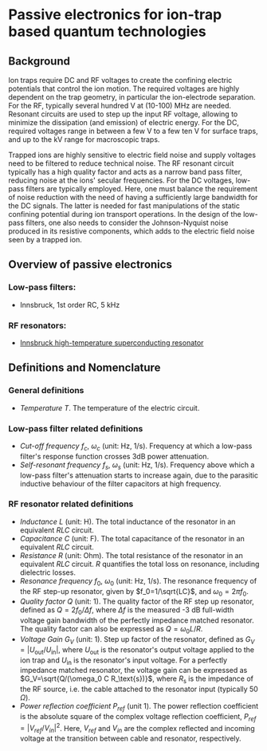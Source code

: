 # Passive electronics for ion-trap based quantum technologies

## Background

Ion traps require DC and RF voltages to create the confining electric potentials that control the ion motion. The required voltages are highly dependent on the trap geometry, in particular the ion-electrode separation. For the RF, typically several hundred V at (10-100) MHz are needed. Resonant circuits are used to step up the input RF voltage, allowing to minimize the dissipation (and emission) of electric energy. For the DC, required voltages range in between a few V to a few ten V for surface traps, and up to the kV range for macroscopic traps.

Trapped ions are highly sensitive to electric field noise and supply voltages need to be filtered to reduce technical noise. The RF resonant circuit typically has a high quality factor and acts as a narrow band pass filter, reducing noise at the ions' secular frequencies. For the DC voltages, low-pass filters are typically employed. Here, one must balance the requirement of noise reduction with the need of having a sufficiently large bandwidth for the DC signals. The latter is needed for fast manipulations of the static confining potential during ion transport operations. In the design of the low-pass filters, one also needs to consider the Johnson-Nyquist noise produced in its resistive components, which adds to the electric field noise seen by a trapped ion.

## Overview of passive electronics
### Low-pass filters:
- Innsbruck, 1st order RC, 5 kHz

### RF resonators:
- [Innsbruck high-temperature superconducting resonator](passive_electronics/ibk_hts_resonator/ibk_hts_resonator.md)

## Definitions and Nomenclature

### General definitions
- _Temperature_ $`T`$. The temperature of the electric circuit.

### Low-pass filter related definitions
- _Cut-off frequency_  $`f_c`$, $`\omega_c`$ (unit: Hz, 1/s). Frequency at which a low-pass filter's response function crosses 3dB power attenuation.
- _Self-resonant frequency_  $`f_s`$, $`\omega_s`$ (unit: Hz, 1/s). Frequency above which a low-pass filter's attenuation starts to increase again, due to the parasitic inductive behaviour of the filter capacitors at high frequency.

### RF resonator related definitions
- _Inductance_ $`L`$ (unit: H). The total inductance of the resonator in an equivalent  $`RLC`$ circuit.
- _Capacitance_ $`C`$ (unit: F). The total capacitance of the resonator in an equivalent  $`RLC`$ circuit.
- _Resistance_ $`R`$ (unit: Ohm). The total resistance of the resonator in an equivalent  $`RLC`$ circuit. $`R`$ quantifies the total loss on resonance, including dielectric losses.
- _Resonance frequency_ $`f_0`$, $`\omega_0`$ (unit: Hz, 1/s). The resonance frequency of the RF step-up resonator, given by $`f_0=1/\sqrt{LC}`$, and $`\omega_0 =2\pi f_0`$.
- _Quality factor_ $`Q`$ (unit: 1). The quality factor of the RF step up resonator, defined as $`Q=2f_0/\Delta f`$, where
 $`\Delta f`$ is the measured -3 dB full-width voltage gain bandwidth of the perfectly impedance matched resonator. The quality factor can also be expressed as $`Q=\omega_0 L/R`$.
- _Voltage Gain_ $`G_V`$ (unit: 1). Step up factor of the resonator, defined as $`G_V=|U_\text{out}/U_\text{in}|`$, where $`U_\text{out}`$ is the resonator's output voltage applied to the ion trap and $`U_\text{in}`$ is the resonator's input voltage. For a perfectly impedance matched resonator, the voltage gain can be expressed as $`G_V=\sqrt{Q/(\omega_0 C R_\text{s})}`$, where $`R_\text{s}`$ is the impedance of the RF source, i.e. the cable attached to the resonator input (typically 50 $`\Omega`$).
- _Power reflection coefficient_ $`P_{ref}`$ (unit 1). The power reflection coefficient is the absolute square of the complex voltage reflection coefficient, $`P_{ref}=|V_{ref}/V_{in}|^2`$. Here, $`V_{ref}`$ and $`V_{in}`$ are the complex reflected and incoming voltage at the transition between cable and resonator, respectively.
